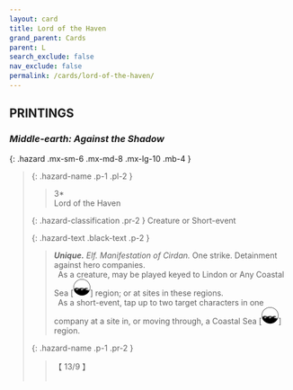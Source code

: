 ```yaml
---
layout: card
title: Lord of the Haven
grand_parent: Cards
parent: L
search_exclude: false
nav_exclude: false
permalink: /cards/lord-of-the-haven/
---
```


## PRINTINGS


### _Middle-earth: Against the Shadow_

{: .hazard .mx-sm-6 .mx-md-8 .mx-lg-10 .mb-4 }
> {: .hazard-name .p-1 .pl-2 }
> > <div class="hazard-mp">3*</div>
> > <div class="card-name">Lord of the Haven</div>
>
> {: .hazard-classification .pr-2 }
> Creature or Short-event
>
> {: .hazard-text .black-text .p-2 }
> > _**Unique.**_ _Elf._ _Manifestation of Cirdan._ One strike. Detainment against hero companies. <br>&ensp;As a creature, may be played keyed to Lindon or Any Coastal Sea \[![](/assets/images/coastalsea.svg)] region; or at sites in these regions. <br>&ensp;As a short-event, tap up to two target characters in one company at a site in, or moving through, a Coastal Sea \[![](/assets/images/coastalsea.svg)] region. 
>
> {: .hazard-name .p-1 .pr-2 }
> > <div class="card-shield">【 13/9 】</div>
> > <div class="card-corruption">&nbsp;</div>
